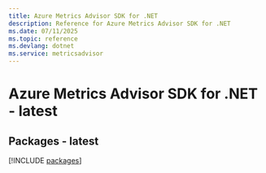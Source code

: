 ```yaml
---
title: Azure Metrics Advisor SDK for .NET
description: Reference for Azure Metrics Advisor SDK for .NET
ms.date: 07/11/2025
ms.topic: reference
ms.devlang: dotnet
ms.service: metricsadvisor
---
```

# Azure Metrics Advisor SDK for .NET - latest
## Packages - latest
[!INCLUDE [packages](metrics-advisor-index.md)]